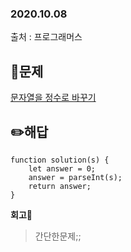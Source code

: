 ### 2020.10.08

출처 : 프로그래머스

## 📝문제

[문자열을 정수로 바꾸기](https://programmers.co.kr/learn/courses/30/lessons/12925)

## ✏️해답

```
function solution(s) {
    let answer = 0;
    answer = parseInt(s);
    return answer;
}
```

**회고🧐**

> 간단한문제;;